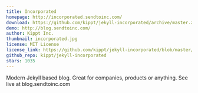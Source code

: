 ```yaml
---
title: Incorporated
homepage: http://incorporated.sendtoinc.com/
download: https://github.com/kippt/jekyll-incorporated/archive/master.zip
demo: http://blog.sendtoinc.com/
author: Kippt Inc.
thumbnail: incorporated.jpg
license: MIT License
license_link: https://github.com/kippt/jekyll-incorporated/blob/master/LICENSE
github_repo: kippt/jekyll-incorporated
stars: 1035
---
```


Modern Jekyll based blog. Great for companies, products or anything.
See live at blog.sendtoinc.com
